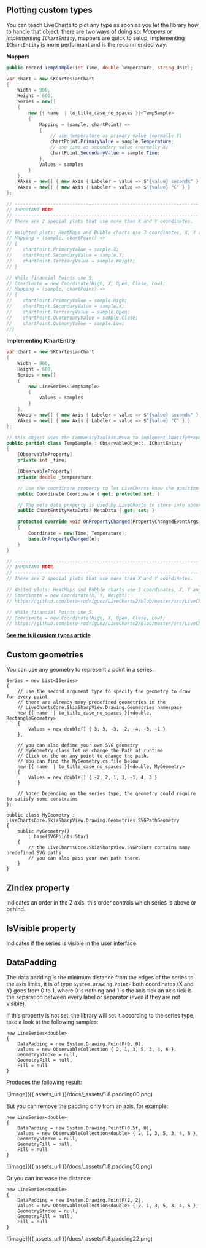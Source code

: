 ## Plotting custom types

You can teach LiveCharts to plot any type as soon as you let the library how to handle that object, there are 
two ways of doing so: *Mappers* or *implementing `IChartEntity`*, mappers are quick to setup, implementing 
`IChartEntity` is more performant and is the recommended way.

**Mappers**

```c#
public record TempSample(int Time, double Temperature, string Unit);

var chart = new SKCartesianChart
{
    Width = 900,
    Height = 600,
    Series = new[]
    {
        new {{ name  | to_title_case_no_spaces }}<TempSample>
        {
            Mapping = (sample, chartPoint) =>
            {
                // use temperature as primary value (normally Y)
                chartPoint.PrimaryValue = sample.Temperature;
                // use time as secondary value (normally X)
                chartPoint.SecondaryValue = sample.Time;
            },
            Values = samples
        }
    },
    XAxes = new[] { new Axis { Labeler = value => $"{value} seconds" } },
    YAxes = new[] { new Axis { Labeler = value => $"{value} °C" } }
};

// -------------------------------------------------------------------
// IMPORTANT NOTE
// -------------------------------------------------------------------
// There are 2 special plots that use more than X and Y coordinates.

// Weighted plots: HeatMaps and Bubble charts use 3 coordinates, X, Y and Weight.
// Mapping = (sample, chartPoint) =>
// {
//    chartPoint.PrimaryValue = sample.X;
//    chartPoint.SecondaryValue = sample.Y;
//    chartPoint.TertiaryValue = sample.Weigth;
// }

// While financial Points use 5.
// Coordinate = new Coordinate(High, X, Open, Close, Low);
// Mapping = (sample, chartPoint) =>
// {
//    chartPoint.PrimaryValue = sample.High;
//    chartPoint.SecondaryValue = sample.X;
//    chartPoint.TertiaryValue = sample.Open;
//    chartPoint.QuaternaryValue = sample.Close;
//    chartPoint.QuinaryValue = sample.Low;
//}
```

**Implementing IChartEntity**
```c#
var chart = new SKCartesianChart
{
    Width = 900,
    Height = 600,
    Series = new[]
    {
        new LineSeries<TempSample>
        {
            Values = samples
        }
    },
    XAxes = new[] { new Axis { Labeler = value => $"{value} seconds" } },
    YAxes = new[] { new Axis { Labeler = value => $"{value} °C" } }
};

// this object uses the CommunityToolkit.Mvvm to implement INotifyPropertyChanged also
public partial class TempSample : ObservableObject, IChartEntity
{
    [ObservableProperty]
    private int _time;

    [ObservableProperty]
    private double _temperature;

    // Use the coordinate property to let LiveCharts know the position of the point.
    public Coordinate Coordinate { get; protected set; }

    // The meta data property is used by LiveCharts to store info about the plot.
    public ChartEntityMetaData? MetaData { get; set; }

    protected override void OnPropertyChanged(PropertyChangedEventArgs e)
    {
        Coordinate = new(Time, Temperature);
        base.OnPropertyChanged(e);
    }
}

// -------------------------------------------------------------------
// IMPORTANT NOTE
// -------------------------------------------------------------------
// There are 2 special plots that use more than X and Y coordinates.

// Weited plots: HeatMaps and Bubble charts use 3 coordinates, X, Y and Weight.
// Coordinate = new Coordinate(X, Y, Weight);
// https://github.com/beto-rodriguez/LiveCharts2/blob/master/src/LiveChartsCore/Defaults/WeightedPoint.cs

// While financial Points use 5.
// Coordinate = new Coordinate(High, X, Open, Close, Low);
// https://github.com/beto-rodriguez/LiveCharts2/blob/master/src/LiveChartsCore/Defaults/FinancialPoint.cs
```

<a href="https://lvcharts.com/docs/WPF/{{ version }}/Overview.Mappers" class="btn btn-light btn-lg text-primary shadow-sm mb-3">
<b>See the full custom types article</b>
</a>

## Custom geometries

You can use any geometry to represent a point in a series.

<pre><code>Series = new List&lt;ISeries>
{
    // use the second argument type to specify the geometry to draw for every point
    // there are already many predefined geometries in the
    // LiveChartsCore.SkiaSharpView.Drawing.Geometries namespace
    new {{ name  | to_title_case_no_spaces }}&lt;double, RectangleGeometry>
    {
        Values = new double[] { 3, 3, -3, -2, -4, -3, -1 }
    },

    // you can also define your own SVG geometry
    // MyGeometry class let us change the Path at runtime
    // Click on the on any point to change the path.
    // You can find the MyGeometry.cs file below
    new {{ name  | to_title_case_no_spaces }}&lt;double, MyGeometry>
    {
        Values = new double[] { -2, 2, 1, 3, -1, 4, 3 }
    }

    // Note: Depending on the series type, the geometry could require to satisfy some constrains
};

public class MyGeometry : LiveChartsCore.SkiaSharpView.Drawing.Geometries.SVGPathGeometry
{
    public MyGeometry()
        : base(SVGPoints.Star)
    { 
        // the LiveChartsCore.SkiaSharpView.SVGPoints contains many predefined SVG paths
        // you can also pass your own path there.
    }
}</code></pre>

## ZIndex property

Indicates an order in the Z axis, this order controls which series is above or behind.

## IsVisible property

Indicates if the series is visible in the user interface.

## DataPadding

The data padding is the minimum distance from the edges of the series to the axis limits, it is of type `System.Drawing.PointF` 
both coordinates (X and Y) goes from 0 to 1, where 0 is nothing and 1 is the axis tick an axis tick is the separation between
every label or separator (even if they are not visible).

If this property is not set, the library will set it according to the series type, take a look at the following samples:

<pre><code>new LineSeries&lt;double>
{
    DataPadding = new System.Drawing.PointF(0, 0),
    Values = new ObservableCollection<double> { 2, 1, 3, 5, 3, 4, 6 },
    GeometryStroke = null,
    GeometryFill = null,
    Fill = null
}</code></pre>

Produces the following result:

![image]({{ assets_url }}/docs/_assets/1.8.padding00.png)

But you can remove the padding only from an axis, for example:

<pre><code>new LineSeries&lt;double>
{
    DataPadding = new System.Drawing.PointF(0.5f, 0),
    Values = new ObservableCollection&lt;double> { 2, 1, 3, 5, 3, 4, 6 },
    GeometryStroke = null,
    GeometryFill = null,
    Fill = null
}</code></pre>

![image]({{ assets_url }}/docs/_assets/1.8.padding50.png)

Or you can increase the distance:

<pre><code>new LineSeries&lt;double>
{
    DataPadding = new System.Drawing.PointF(2, 2),
    Values = new ObservableCollection&lt;double> { 2, 1, 3, 5, 3, 4, 6 },
    GeometryStroke = null,
    GeometryFill = null,
    Fill = null
}</code></pre>

![image]({{ assets_url }}/docs/_assets/1.8.padding22.png)